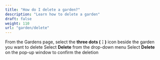 ```yaml
---
title: "How do I delete a garden?"
description: "Learn how to delete a garden"
draft: false
weight: 110
url: "garden/delete"
---
```


From the Gardens page, select the **three dots (⋮)** icon beside the garden you want to delete
Select **Delete** from the drop-down menu
Select **Delete** on the pop-up window to confirm the deletion
